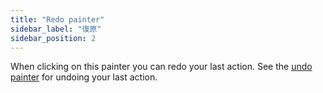 ```yaml
---
title: "Redo painter"
sidebar_label: "復原"
sidebar_position: 2
---
```


When clicking on this painter you can redo your last action. See the [undo painter](undo) for undoing your last action.
